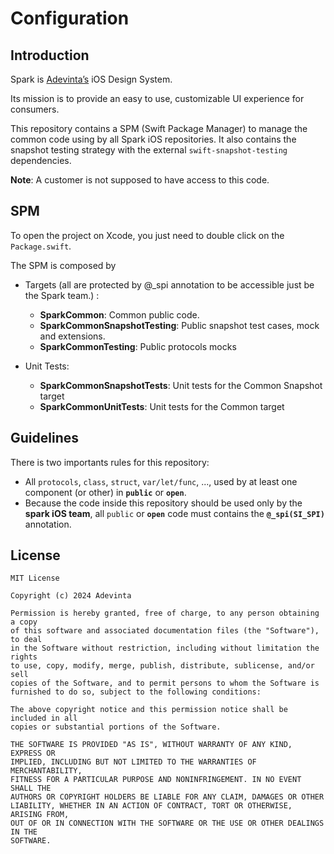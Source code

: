 # Configuration

## Introduction

Spark is [Adevinta’s](https://www.adevinta.com/) iOS Design System.

Its mission is to provide an easy to use, customizable UI experience for consumers.

This repository contains a SPM (Swift Package Manager) to manage the common code using by all Spark iOS repositories.
It also contains the snapshot testing strategy with the external ```swift-snapshot-testing``` dependencies.

**Note**: A customer is not supposed to have access to this code. 

## SPM

To open the project on Xcode, you just need to double click on the ```Package.swift```.

The SPM is composed by 
- Targets (all are protected by @_spi annotation to be accessible just be the Spark team.) :
  - **SparkCommon**: Common public code.
  - **SparkCommonSnapshotTesting**: Public snapshot test cases, mock and extensions.
  - **SparkCommonTesting**: Public protocols mocks

- Unit Tests:
  - **SparkCommonSnapshotTests**: Unit tests for the Common Snapshot target
  - **SparkCommonUnitTests**: Unit tests for the Common target

## Guidelines

There is two importants rules for this repository:
- All ```protocols```, ```class```, ```struct```, ```var/let/func```, ..., used by at least one component (or other) in **```public```** or **```open```**.
- Because the code inside this repository should be used only by the **spark iOS team**, all ```public``` or **```open```** code must contains the **```@_spi(SI_SPI)```** annotation.


## License

```
MIT License

Copyright (c) 2024 Adevinta

Permission is hereby granted, free of charge, to any person obtaining a copy
of this software and associated documentation files (the "Software"), to deal
in the Software without restriction, including without limitation the rights
to use, copy, modify, merge, publish, distribute, sublicense, and/or sell
copies of the Software, and to permit persons to whom the Software is
furnished to do so, subject to the following conditions:

The above copyright notice and this permission notice shall be included in all
copies or substantial portions of the Software.

THE SOFTWARE IS PROVIDED "AS IS", WITHOUT WARRANTY OF ANY KIND, EXPRESS OR
IMPLIED, INCLUDING BUT NOT LIMITED TO THE WARRANTIES OF MERCHANTABILITY,
FITNESS FOR A PARTICULAR PURPOSE AND NONINFRINGEMENT. IN NO EVENT SHALL THE
AUTHORS OR COPYRIGHT HOLDERS BE LIABLE FOR ANY CLAIM, DAMAGES OR OTHER
LIABILITY, WHETHER IN AN ACTION OF CONTRACT, TORT OR OTHERWISE, ARISING FROM,
OUT OF OR IN CONNECTION WITH THE SOFTWARE OR THE USE OR OTHER DEALINGS IN THE
SOFTWARE.
```
